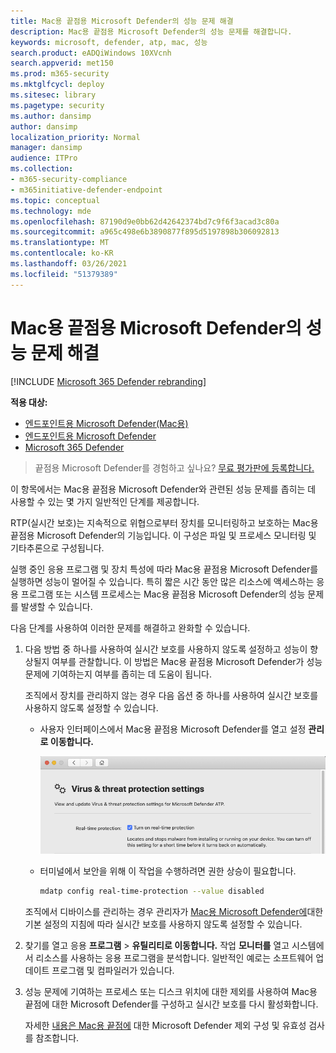 ```yaml
---
title: Mac용 끝점용 Microsoft Defender의 성능 문제 해결
description: Mac용 끝점용 Microsoft Defender의 성능 문제를 해결합니다.
keywords: microsoft, defender, atp, mac, 성능
search.product: eADQiWindows 10XVcnh
search.appverid: met150
ms.prod: m365-security
ms.mktglfcycl: deploy
ms.sitesec: library
ms.pagetype: security
ms.author: dansimp
author: dansimp
localization_priority: Normal
manager: dansimp
audience: ITPro
ms.collection:
- m365-security-compliance
- m365initiative-defender-endpoint
ms.topic: conceptual
ms.technology: mde
ms.openlocfilehash: 87190d9e0bb62d42642374bd7c9f6f3acad3c80a
ms.sourcegitcommit: a965c498e6b3890877f895d5197898b306092813
ms.translationtype: MT
ms.contentlocale: ko-KR
ms.lasthandoff: 03/26/2021
ms.locfileid: "51379389"
---
```

# <a name="troubleshoot-performance-issues-for-microsoft-defender-for-endpoint-for-mac"></a>Mac용 끝점용 Microsoft Defender의 성능 문제 해결

[!INCLUDE [Microsoft 365 Defender rebranding](../../includes/microsoft-defender.md)]


**적용 대상:**

- [엔드포인트용 Microsoft Defender(Mac용)](microsoft-defender-endpoint-mac.md)
- [엔드포인트용 Microsoft Defender](https://go.microsoft.com/fwlink/p/?linkid=2154037)
- [Microsoft 365 Defender](https://go.microsoft.com/fwlink/?linkid=2118804)

> 끝점용 Microsoft Defender를 경험하고 싶나요? [무료 평가판에 등록합니다.](https://www.microsoft.com/microsoft-365/windows/microsoft-defender-atp?ocid=docs-wdatp-exposedapis-abovefoldlink)

이 항목에서는 Mac용 끝점용 Microsoft Defender와 관련된 성능 문제를 좁히는 데 사용할 수 있는 몇 가지 일반적인 단계를 제공합니다.

RTP(실시간 보호)는 지속적으로 위협으로부터 장치를 모니터링하고 보호하는 Mac용 끝점용 Microsoft Defender의 기능입니다. 이 구성은 파일 및 프로세스 모니터링 및 기타추론으로 구성됩니다.

실행 중인 응용 프로그램 및 장치 특성에 따라 Mac용 끝점용 Microsoft Defender를 실행하면 성능이 멀어질 수 있습니다. 특히 짧은 시간 동안 많은 리소스에 액세스하는 응용 프로그램 또는 시스템 프로세스는 Mac용 끝점용 Microsoft Defender의 성능 문제를 발생할 수 있습니다.

다음 단계를 사용하여 이러한 문제를 해결하고 완화할 수 있습니다.

1. 다음 방법 중 하나를 사용하여 실시간 보호를 사용하지 않도록 설정하고 성능이 향상될지 여부를 관찰합니다. 이 방법은 Mac용 끝점용 Microsoft Defender가 성능 문제에 기여하는지 여부를 좁히는 데 도움이 됩니다.

    조직에서 장치를 관리하지 않는 경우 다음 옵션 중 하나를 사용하여 실시간 보호를 사용하지 않도록 설정할 수 있습니다.

    - 사용자 인터페이스에서 Mac용 끝점용 Microsoft Defender를 열고 설정 **관리로 이동합니다.**

      ![실시간 보호 스크린샷 관리](images/mdatp-36-rtp.png)

    - 터미널에서 보안을 위해 이 작업을 수행하려면 권한 상승이 필요합니다.

      ```bash
      mdatp config real-time-protection --value disabled
      ```

    조직에서 디바이스를 관리하는 경우 관리자가 [Mac용 Microsoft Defender에](mac-preferences.md)대한 기본 설정의 지침에 따라 실시간 보호를 사용하지 않도록 설정할 수 있습니다.

2. 찾기를 열고 응용 **프로그램**  >  **유틸리티로 이동합니다.** 작업 **모니터를** 열고 시스템에서 리소스를 사용하는 응용 프로그램을 분석합니다. 일반적인 예로는 소프트웨어 업데이트 프로그램 및 컴파일러가 있습니다.

3. 성능 문제에 기여하는 프로세스 또는 디스크 위치에 대한 제외를 사용하여 Mac용 끝점에 대한 Microsoft Defender를 구성하고 실시간 보호를 다시 활성화합니다.

    자세한 [내용은 Mac용 끝점에](mac-exclusions.md) 대한 Microsoft Defender 제외 구성 및 유효성 검사를 참조합니다.
